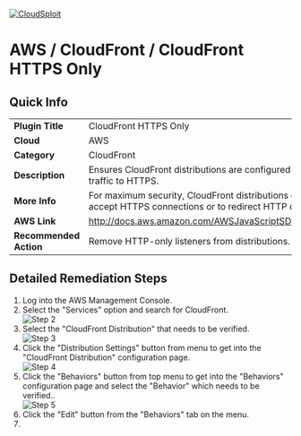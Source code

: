 [![CloudSploit](https://cloudsploit.com/img/logo-new-big-text-100.png "CloudSploit")](https://cloudsploit.com)

# AWS / CloudFront / CloudFront HTTPS Only

## Quick Info

| | |
|-|-|
| **Plugin Title** | CloudFront HTTPS Only |
| **Cloud** | AWS |
| **Category** | CloudFront |
| **Description** | Ensures CloudFront distributions are configured to redirect non-HTTPS traffic to HTTPS. |
| **More Info** | For maximum security, CloudFront distributions can be configured to only accept HTTPS connections or to redirect HTTP connections to HTTPS. |
| **AWS Link** | http://docs.aws.amazon.com/AWSJavaScriptSDK/latest/AWS/CloudFront.html |
| **Recommended Action** | Remove HTTP-only listeners from distributions. |

## Detailed Remediation Steps
1. Log into the AWS Management Console.
2. Select the "Services" option and search for CloudFront. </br> ![Step 2](/resources/aws/cloudfront//step2.png "Step 2 - Services")
3. Select the "CloudFront Distribution" that needs to be verified.</br> ![Step 3](/resources/aws/cloudfront/cloudfront-/step3.png "Step 3 - CloudFront Distribution")
4. Click the "Distribution Settings" button from menu to get into the "CloudFront Distribution" configuration page. </br>![Step 4](/resources/aws/cloudfront/cloudfront-/step4.png "Step 4 - Distribution Settings")
5. Click the "Behaviors" button from top menu to get into the "Behaviors" configuration page and select the "Behavior" which needs to be verified.. </br> ![Step 5](/resources/aws/cloudfront/cloudfront-/step5.png "Step 5 - Behaviors ")
6. Click the "Edit" button from the "Behaviors" tab on the menu.</br> 
7. 
